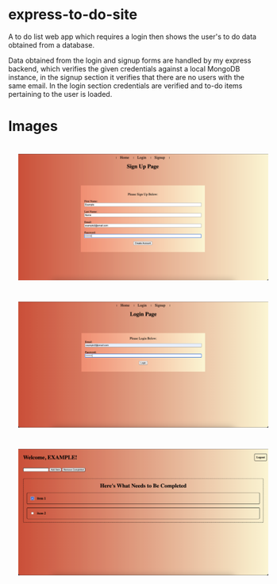 # express-to-do-site
A to do list web app which requires a login then shows the user's to do data obtained from a database.

Data obtained from the login and signup forms are handled by my express backend, which verifies the given credentials against a local MongoDB instance, in the signup section it verifies that there are no users with the same email. In the login section credentials are verified and to-do items pertaining to the user is loaded.

Images
============
<img src="screenshots/signup-screen.png" style="margin:20px;">
<img src="screenshots/login-screen.png" style="margin:20px;">
<img src="screenshots/main-screen.png" style="margin:20px;">
